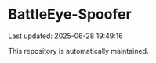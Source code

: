 # BattleEye-Spoofer

Last updated: 2025-06-28 19:49:16

This repository is automatically maintained.
